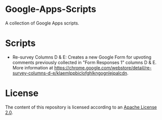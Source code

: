 # Google-Apps-Scripts
A collection of Google Apps scripts.

# Scripts
* Re-survey Columns D & E:
Creates a new Google Form for upvoting comments previously collected in "Form Responses 1" columns D & E.
More information at https://chrome.google.com/webstore/detail/re-survey-columns-d-e/klaemlppbiclofghlkngognlejpalcdn.

# License
The content of this repository is licensed according to an [Apache License 2.0](https://github.com/jcoffeepot/Google-Apps-Scripts/blob/master/LICENSE).
